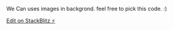 We Can uses images in backgrond.
feel free to pick this code. :)

[Edit on StackBlitz ⚡️](https://stackblitz.com/edit/web-platform-ldcxl5)
